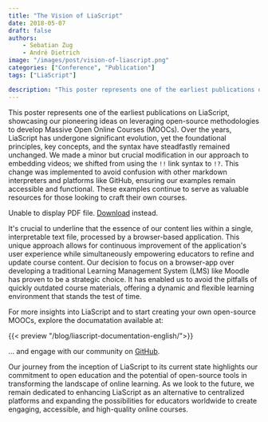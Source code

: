 ```yaml
---
title: "The Vision of LiaScript"
date: 2018-05-07
draft: false
authors:
    - Sebatian Zug
    - André Dietrich
image: "/images/post/vision-of-liascript.png"
categories: ["Conference", "Publication"]
tags: ["LiaScript"]

description: "This poster represents one of the earliest publications on LiaScript, showcasing our pioneering ideas on leveraging open-source methodologies to develop Massive Open Online Courses (MOOCs)."
---
```


This poster represents one of the earliest publications on LiaScript, showcasing our pioneering ideas on leveraging open-source methodologies to develop Massive Open Online Courses (MOOCs). Over the years, LiaScript has undergone significant evolution, yet the foundational principles, key concepts, and the syntax have steadfastly remained unchanged. We made a minor but crucial modification in our approach to embedding videos; we shifted from using the `!!` link syntax to `!?`. This change was implemented to avoid confusion with other markdown interpreters and platforms like GitHub, ensuring our examples remain accessible and functional. These examples continue to serve as valuable resources for those looking to craft their own courses.

<object data="/pdf/Industrial-eLab.pdf" type="application/pdf" style="width: 100%; height: 75vh" >
<p>Unable to display PDF file. <a href="/pdf/Industrial-eLab.pdf">Download</a> instead.</p>
</object>

It's crucial to underline that the essence of our content lies within a single, interpretable text file, processed by a browser-based application. This unique approach allows for continuous improvement of the application's user experience while simultaneously empowering educators to refine and update course content. Our decision to focus on a browser-app over developing a traditional Learning Management System (LMS) like Moodle has proven to be a strategic choice. It has enabled us to avoid the pitfalls of quickly outdated course materials, offering a dynamic and flexible learning environment that stands the test of time.

For more insights into LiaScript and to start creating your own open-source MOOCs, explore the documatation available at:

{{< preview "/blog/liascript-documentation-english/">}}

... and engage with our community on [GitHub](https://github.com/LiaScript/LiaScript).

Our journey from the inception of LiaScript to its current state highlights our commitment to open education and the potential of open-source tools in transforming the landscape of online learning. As we look to the future, we remain dedicated to enhancing LiaScript as an alternative to centralized platforms and expanding the possibilities for educators worldwide to create engaging, accessible, and high-quality online courses.